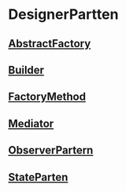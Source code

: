 # DesignerPartten
## [AbstractFactory](https://github.com/senbieWang/DesignerPartten/tree/master/AbstractFactory)
## [Builder](https://github.com/senbieWang/DesignerPartten/tree/master/Builder)
## [FactoryMethod](https://github.com/senbieWang/DesignerPartten/tree/master/FactoryMethod)
## [Mediator](https://github.com/senbieWang/DesignerPartten/tree/master/Mediator)
## [ObserverPartern](https://github.com/senbieWang/DesignerPartten/tree/master/Observer)
## [StateParten](https://github.com/senbieWang/DesignerPartten/tree/master/StatePartern)
